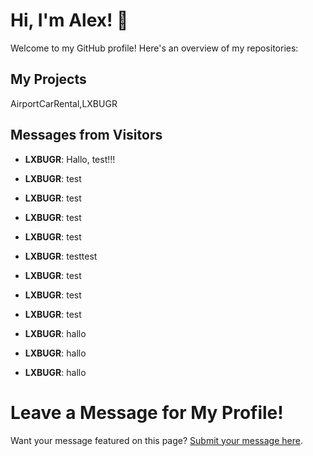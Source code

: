 # Hi, I'm Alex! 👋

Welcome to my GitHub profile! Here's an overview of my repositories:

## My Projects

AirportCarRental,LXBUGR

## Messages from Visitors

- **LXBUGR**: Hallo, test!!!
- **LXBUGR**: test
- **LXBUGR**: test
- **LXBUGR**: test
- **LXBUGR**: test
- **LXBUGR**: testtest
- **LXBUGR**: test
- **LXBUGR**: test

- **LXBUGR**: test
- **LXBUGR**: hallo
- **LXBUGR**: hallo
- **LXBUGR**: hallo

# Leave a Message for My Profile!

Want your message featured on this page? [Submit your message here](https://LXBUGR.github.io/LXBUGR/write_message.html).
